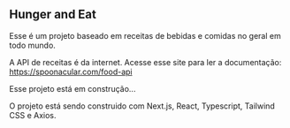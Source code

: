 ## Hunger and Eat

Esse é um projeto baseado em receitas de bebidas e comidas no geral em todo mundo.

A API de receitas é da internet. Acesse esse site para ler a documentação: https://spoonacular.com/food-api

Esse projeto está em construção...

O projeto está sendo construido com Next.js, React, Typescript, Tailwind CSS e Axios. 
